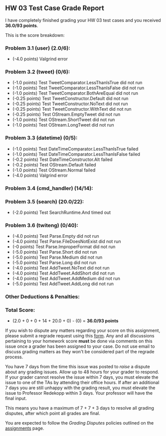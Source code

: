## HW 03 Test Case Grade Report

I have completely finished grading your HW 03 test cases and you received **36.0/93 points**.

This is the score breakdown:

### Problem 3.1 (user) (2.0/6):

+ (-4.0 points) Valgrind error

### Problem 3.2 (tweet) (0/6):

+ (-1.0 points) Test TweetComparator.LessThanIsTrue did not run
+ (-1.0 points) Test TweetComparator.LessThanIsFalse did not run
+ (-1.0 points) Test TweetComparator.BothAreEqual did not run
+ (-0.25 points) Test TweetConstructor.Default did not run
+ (-0.25 points) Test TweetConstructor.NoText did not run
+ (-0.25 points) Test TweetConstructor.WithText did not run
+ (-0.25 points) Test OStream.EmptyTweet did not run
+ (-1.0 points) Test OStream.ShortTweet did not run
+ (-1.0 points) Test OStream.LongTweet did not run

### Problem 3.3 (datetime) (0/5):

+ (-1.0 points) Test DateTimeComparator.LessThanIsTrue failed
+ (-1.0 points) Test DateTimeComparator.LessThanIsFalse failed
+ (-0.2 points) Test DateTimeConstructor.Alt failed
+ (-0.2 points) Test OStream.Default failed
+ (-1.0 points) Test OStream.Normal failed
+ (-4.0 points) Valgrind error

### Problem 3.4 (cmd_handler) (14/14):

### Problem 3.5 (search) (20.0/22):

+ (-2.0 points) Test SearchRuntime.And timed out

### Problem 3.6 (twiteng) (0/40):

+ (-4.0 points) Test Parse.Empty did not run
+ (-4.0 points) Test Parse.FileDoesNotExist did not run
+ (-0 points) Test Parse.ImproperFormat did not run
+ (-5.0 points) Test Parse.Short did not run
+ (-5.0 points) Test Parse.Medium did not run
+ (-5.0 points) Test Parse.Long did not run
+ (-4.0 points) Test AddTweet.NoText did not run
+ (-4.0 points) Test AddTweet.AddShort did not run
+ (-4.0 points) Test AddTweet.AddMedium did not run
+ (-5.0 points) Test AddTweet.AddLong did not run

### Other Deductions & Penalties:

### Total Score:

+ (2.0 + 0 + 0 + 14 + 20.0 + 0) - (0) = **36.0/93 points**


If you wish to dispute any matters regarding your score on this assignment, please submit a regrade request using this [form](https://forms.gle/TwpvvTuPVS4gTZe57). Any and all discussions pertaining to your homework score **must** be done via comments on this issue once a grader has been assigned to your case.  Do not use email to discuss grading matters as they won't be considered part of the regrade process.

You have 7 days from the time this issue was posted to *raise* a dispute about any grading issues. Allow up to 48 hours for your grader to respond. If your grader cannot resolve the issue within 7 days, you must elevate the issue to one of the TAs by attending their office hours. If after an additional 7 days you are still unhappy with the grading result, you must elevate the issue to Professor Redekopp within 3 days. Your professor will have the final input. 

This means you have a maximum of 7 + 7 + 3 days to resolve all grading disputes, after which point all grades are final. 

You are expected to follow the _Grading Disputes_ policies outlined on the [assignments](http://bytes.usc.edu/cs104/assignments) page.

